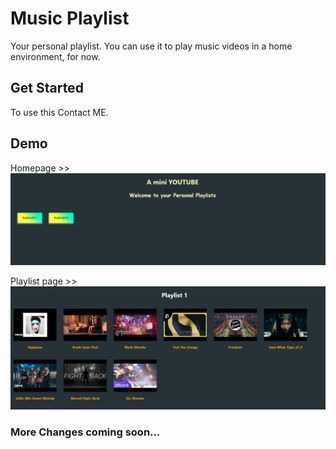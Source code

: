 # Music Playlist

Your personal playlist. You can use it to play music videos in a home environment, for now.

## Get Started

To use this Contact ME.

## Demo
Homepage >>
![alt text](/src/images/Pic_1.png)

Playlist page >>
![alt text](/src/images/Pic_2.png)

### More Changes coming soon...
